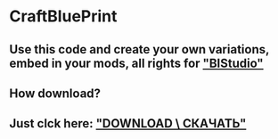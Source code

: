 # CraftBluePrint
 
Use this code and create your own variations, 
embed in your mods, 
all rights for ["BIStudio"](https://www.bohemia.net/games/dayz "BIStudio")
---
How download? 
---
Just clck here:  ["DOWNLOAD \ СКАЧАТЬ"](https://github.com/Olegus-Dark/CraftBluePrint/archive/refs/heads/main.zip "DOWNLOAD \ СКАЧАТЬ")
---
